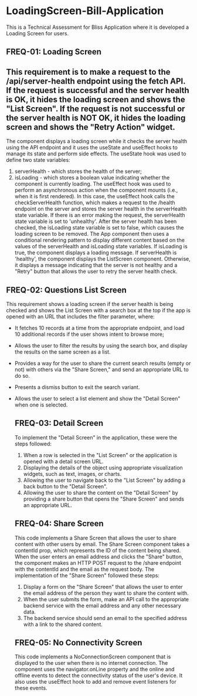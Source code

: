 # LoadingScreen-Bill-Application
This is a Technical Assessment for Bliss Application where it is developed a Loading Screen for users. 

## FREQ-01: Loading Screen
This requirement is to make a request to the /api/server-health endpoint using the fetch API. If the request is successful and the server health is OK, it hides the loading screen and shows the "List Screen". 
If the request is not successful or the server health is NOT OK, it hides the loading screen and shows the "Retry Action" widget.
------------------
The <App> component displays a loading screen while it checks the server health using the API endpoint and it uses the useState and useEffect hooks to manage its state and perform side effects. 
The useState hook was used to define two state variables: 
1. serverHealth - which stores the health of the server;
2. isLoading - which stores a boolean value indicating whether the component is currently loading.
The useEffect hook was used to perform an asynchronous action when the component mounts (i.e., when it is first rendered). 
In this case, the useEffect hook calls the checkServerHealth function, which makes a request to the /health endpoint on the server and stores the server health in the serverHealth state variable. 
If there is an error making the request, the serverHealth state variable is set to 'unhealthy'. After the server health has been checked, the isLoading state variable is set to false, which causes the loading screen to be removed.
The App component then uses a conditional rendering pattern to display different content based on the values of the serverHealth and isLoading state variables. 
If isLoading is true, the component displays a loading message. 
If serverHealth is 'healthy', the component displays the ListScreen component. Otherwise, it displays a message indicating that the server is not healthy and a "Retry" button that allows the user to retry the server health check.
  
  ## FREQ-02: Questions List Screen
  This requirement shows a loading screen if the server health is being checked and shows the List Screen with a search box at the top if the app is opened with an URL that includes the filter parameter, where:
- It fetches 10 records at a time from the appropriate endpoint, and load 10 additional records if the user shows intent to browse more;
- Allows the user to filter the results by using the search box, and display the results on the same screen as a list.
- Provides a way for the user to share the current search results (empty or not) with others via the "Share Screen," and send an appropriate URL to do so.
- Presents a dismiss button to exit the search variant.
- Allows the user to select a list element and show the "Detail Screen" when one is selected.
  
  ## FREQ-03: Detail Screen
  To implement the "Detail Screen" in the application, these were the steps followed:
    1. When a row is selected in the "List Screen" or the application is opened with a detail screen URL.
    2. Displaying the details of the object using appropriate visualization widgets, such as text, images, or charts.
    3. Allowing the user to navigate back to the "List Screen" by adding a back button to the "Detail Screen".
    4. Allowing the user to share the content on the "Detail Screen" by providing a share button that opens the "Share Screen" and sends an appropriate URL.
  
  ## FREQ-04: Share Screen
  This code implements a Share Screen that allows the user to share content with other users by email. The Share Screen component takes a contentId prop, which represents the ID of the content being shared. When the user enters an email address and clicks the "Share" button, the component makes an HTTP POST request to the /share endpoint with the contentId and the email as the request body.
The implementation of the "Share Screen" followed these steps:
    1. Display a form on the "Share Screen" that allows the user to enter the email address of the person they want to share the content with.
    2. When the user submits the form, make an API call to the appropriate backend service with the email address and any other necessary data.
    3. The backend service should send an email to the specified address with a link to the shared content.
  
  ## FREQ-05: No Connectivity Screen
  This code implements a NoConnectionScreen component that is displayed to the user when there is no internet connection. The component uses the navigator.onLine property and the online and offline events to detect the connectivity status of the user's device. It also uses the useEffect hook to add and remove event listeners for these events.
